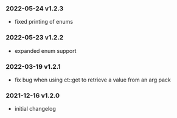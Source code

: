 ### 2022-05-24 v1.2.3
- fixed printing of enums

### 2022-05-23 v1.2.2
- expanded enum support

### 2022-03-19 v1.2.1
- fix bug when using ct::get to retrieve a value from an arg pack

### 2021-12-16 v1.2.0
- initial changelog
